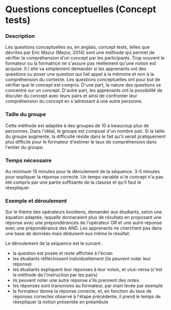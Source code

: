 # Questions conceptuelles (Concept tests)

### Description
Les questions conceptuelles ou, en anglais, concept tests, telles que décrites par Eric Mazur (Mazur, 2014) sont une méthode qui permet de vérifier la compréhension d'un concept par les participants. Trop souvent le formateur ou la formatrice ne s'assure pas réellement qu'une notion est acquise. Il / elle  va simplement demander si les apprenants ont des questions ou poser une question qui fait appel à la mémoire et non à la compréhension du contexte. Les questions conceptuelles ont pour but de vérifier que le concept est compris. D'une part, la nature des questions se concentre sur un concept. D'autre part, les apprenants ont la possibilité de discuter du concept avec leurs pairs et ainsi de confronter leur compréhension du concept en s'adressant à une autre personne. 

### Taille du groupe

Cette méthode est adaptée à des groupes de 10 à beaucoup plus de personnes. Dans l'idéal, le groupe est composé d'un nombre pair. Si la taille du groupe augmente, la difficulté réside dans le fait qu'il serait pratiquement plus difficile pour le formateur d'estimer le taux de compréhension dans l'entier du groupe. 

### Temps nécessaire
Au minimum 15 minutes pour le déroulement de la séquence. 3-5 minutes pour expliquer la réponse correcte. Un temps variable si le concept n'a pas été compris par une partie suffisante de la classse et qu'il faut le réexpliquer. 

### Exemple et déroulement 
Sur le thème des opérateurs booléens, demander aux étudiants, selon une équation adaptée, laquelle donneraient plus de résultats en proposant une réponse avec une prépondérances de l'opérateur OR et une autre réponse avec une prépondérance des AND. Les apprenants ne cherchent pas dans une base de données mais déduisent eux même le résultat. 

Le déroulement de la séquence est le suivant :

- la question est posée et reste affichée à l'écran
- les étudiants réfléchissent individuellement (ils peuvent noter leur réponse)
- les étudiants expliquent leur réponses à leur voisin, et vice-versa (c'est la méthode de l'instruction par les pairs)
- ils peuvent noter une autre réponse s'ils prennent des notes
- les réponses sont transmises au formateur, par main levée par exemple
- le formateur donne la réponse correcte, et, en fonction du taux de réponses correctes observé à l'étape précédente, il prend le temps de réexpliquer la notion présentée en préambule
